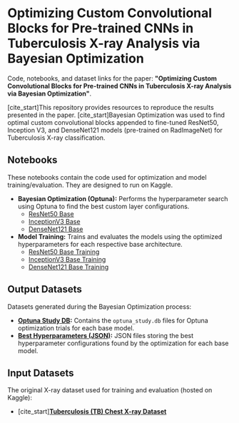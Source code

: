 # Optimizing Custom Convolutional Blocks for Pre-trained CNNs in Tuberculosis X-ray Analysis via Bayesian Optimization

Code, notebooks, and dataset links for the paper: **"Optimizing Custom Convolutional Blocks for Pre-trained CNNs in Tuberculosis X-ray Analysis via Bayesian Optimization"**.

[cite_start]This repository provides resources to reproduce the results presented in the paper.  [cite_start]Bayesian Optimization was used to find optimal custom convolutional blocks appended to fine-tuned ResNet50, Inception V3, and DenseNet121 models (pre-trained on RadImageNet) for Tuberculosis X-ray classification. 

## Notebooks

These notebooks contain the code used for optimization and model training/evaluation. They are designed to run on Kaggle.

* **Bayesian Optimization (Optuna):** Performs the hyperparameter search using Optuna to find the best custom layer configurations.
    * [ResNet50 Base](https://www.kaggle.com/code/nicholasnevank/bo-resnet50)
    * [InceptionV3 Base](https://www.kaggle.com/code/nicholasnevank/bo-inceptionv3)
    * [DenseNet121 Base](https://www.kaggle.com/code/nicholasnevank/bo-densenet121)
* **Model Training:** Trains and evaluates the models using the optimized hyperparameters for each respective base architecture.
    * [ResNet50 Base Training](https://www.kaggle.com/code/nicholasnevank/resnet50-cnn-tb-2)
    * [InceptionV3 Base Training](https://www.kaggle.com/code/nicholasnevank/inceptionv3-cnn-tb-2)
    * [DenseNet121 Base Training](https://www.kaggle.com/code/nicholasnevank/densenet121-cnn-tb)

## Output Datasets

Datasets generated during the Bayesian Optimization process:

* **[Optuna Study DB](https://www.kaggle.com/datasets/nicholasnevank/optuna-study-db):** Contains the `optuna_study.db` files for Optuna optimization trials for each base model.
* **[Best Hyperparameters (JSON)](https://www.kaggle.com/datasets/nicholasnevank/bo-best-hyperparameters):** JSON files storing the best hyperparameter configurations found by the optimization for each base model.

## Input Datasets

The original X-ray dataset used for training and evaluation (hosted on Kaggle):

* [cite_start]**[Tuberculosis (TB) Chest X-ray Dataset](https://www.kaggle.com/datasets/tawsifurrahman/tuberculosis-tb-chest-xray-dataset)**
